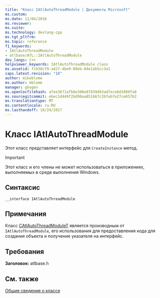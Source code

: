 ```yaml
---
title: "Класс IAtlAutoThreadModule | Документы Microsoft"
ms.custom: 
ms.date: 11/04/2016
ms.reviewer: 
ms.suite: 
ms.technology: devlang-cpp
ms.tgt_pltfrm: 
ms.topic: reference
f1_keywords:
- IAtlAutoThreadModule
- atlbase/ATL::IAtlAutoThreadModule
dev_langs: C++
helpviewer_keywords: IAtlAutoThreadModule class
ms.assetid: fcb58cf9-a427-4be9-89eb-04e1ab5cc3a1
caps.latest.revision: "18"
author: mikeblome
ms.author: mblome
manager: ghogen
ms.openlocfilehash: afee3671afb6e306e07839d93ad7ece8d3409fa8
ms.sourcegitcommit: ebec1d449f2bd98aa851667c2bfeb7e27ce657b2
ms.translationtype: MT
ms.contentlocale: ru-RU
ms.lasthandoff: 10/24/2017
---
```

# <a name="iatlautothreadmodule-class"></a>Класс IAtlAutoThreadModule
Этот класс представляет интерфейс для `CreateInstance` метод.  
  
> [!IMPORTANT]
>  Этот класс и его члены не может использоваться в приложениях, выполняемых в среде выполнения Windows.  
  
## <a name="syntax"></a>Синтаксис  
  
```
__interface IAtlAutoThreadModule
```  
  
## <a name="remarks"></a>Примечания  
 Класс [CAtlAutoThreadModuleT](../../atl/reference/catlautothreadmodulet-class.md) является производным от `IAtlAutoThreadModule`, его использования для предоставления кода для создания объекта и получение указателя на интерфейс.  
  
## <a name="requirements"></a>Требования  
 **Заголовок:** atlbase.h  
  
## <a name="see-also"></a>См. также  
 [Общие сведения о классе](../../atl/atl-class-overview.md)
